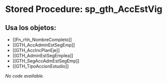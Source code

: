 # Stored Procedure: sp_gth_AccEstVig

## Usa los objetos:
- [[Fn_rhh_NombreCompleto]]
- [[GTH_AccAdminEstSegEmp]]
- [[GTH_AccIncPlanEje]]
- [[GTH_AdminEstSegEmplea]]
- [[GTH_SegAccAdmEstSegEmp]]
- [[GTH_TipoAccionEstudio]]

*No code available.*
